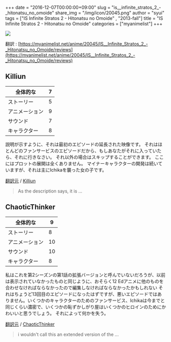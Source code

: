 +++
date = "2016-12-07T00:00:00+09:00"
slug = "is__infinite_stratos_2_-_hitonatsu_no_omoide"
share_img = "/img/icon/20045.png"
author = "syui"
tags = ["IS Infinite Stratos 2 - Hitonatsu no Omoide" , "2013-fall"]
title = "IS Infinite Stratos 2 - Hitonatsu no Omoide"
categories = ["myanimelist"]
+++

![](https://myanimelist.cdn-dena.com/images/anime/7/56159.jpg)


<!--more-->

翻訳 : [https://myanimelist.net/anime/20045/IS__Infinite_Stratos_2_-_Hitonatsu_no_Omoide/reviews](https://myanimelist.net/anime/20045/IS__Infinite_Stratos_2_-_Hitonatsu_no_Omoide/reviews)


## Killiun



全体的な|  7
--- | ---
ストーリー|  5
アニメーション|  9
サウンド|  7
キャラクター|  8

説明が示すように、それは最初のエピソードの延長された映像です。 それはほとんどのファンサービスのエピソードだから、もしあなたがそれに入っていたら、それに行きなさい。 それ以外の場合はスキップすることができます。 ここにはプロットの展開は全くありません。 マイナーキャラクターの開発は続いていますが、それは主にIchikaを襲った女の子です。

[翻訳元](https://myanimelist.net/reviews.php?id=120075) / [Killiun](https://myanimelist.net/profile/Killiun/reviews)


> As the description says, it is ...

## ChaoticThinker



全体的な|  9
--- | ---
ストーリー|  8
アニメーション|  10
サウンド|  10
キャラクター|  8

私はこれを第2シーズンの第1話の拡張バージョンと呼んでいないだろうが、以前は表示されていなかったものと同じように、おそらく12 Edアニメに他のものを合わせなければならなかったので編集しなければならなかったかもしれない それはちょうど13回目のエピソードになったはずですが、悪いエピソードではありません。いくつかのキャラクターのためのファンサービス、Ichikaは今までと同じくらい濃密で、いくつかの恥ずかしがり屋はいくつかのヒロインのためにかわいいと思うでしょう。 それによって何かを失う。

[翻訳元](https://myanimelist.net/reviews.php?id=128769) / [ChaoticThinker](https://myanimelist.net/profile/ChaoticThinker/reviews)


> i wouldn't call this an extended version of the ...
